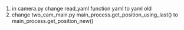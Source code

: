 1. in camera.py change read_yaml function yaml to yaml old
2. change two_cam_main.py main_process.get_position_using_last() to main_process.get_position_new()
